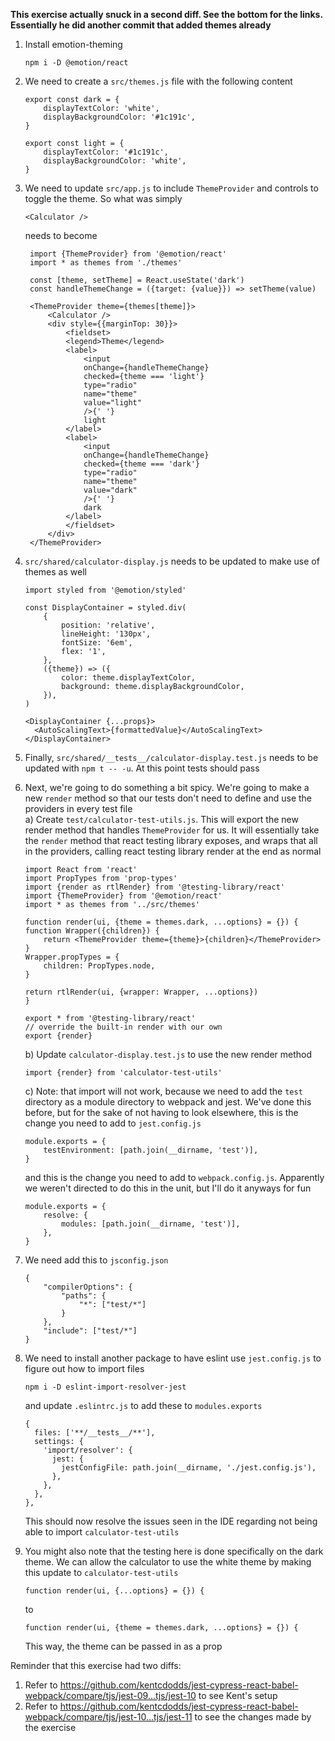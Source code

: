 **This exercise actually snuck in a second diff. See the bottom for the links.
Essentially he did another commit that added themes already**

1. Install emotion-theming
   ```
   npm i -D @emotion/react
   ```
1. We need to create a `src/themes.js` file with the following content

   ```
   export const dark = {
       displayTextColor: 'white',
       displayBackgroundColor: '#1c191c',
   }

   export const light = {
       displayTextColor: '#1c191c',
       displayBackgroundColor: 'white',
   }
   ```

1. We need to update `src/app.js` to include `ThemeProvider` and controls to
   toggle the theme. So what was simply

   ```
   <Calculator />
   ```

   needs to become

   ```
    import {ThemeProvider} from '@emotion/react'
    import * as themes from './themes'

    const [theme, setTheme] = React.useState('dark')
    const handleThemeChange = ({target: {value}}) => setTheme(value)

    <ThemeProvider theme={themes[theme]}>
        <Calculator />
        <div style={{marginTop: 30}}>
            <fieldset>
            <legend>Theme</legend>
            <label>
                <input
                onChange={handleThemeChange}
                checked={theme === 'light'}
                type="radio"
                name="theme"
                value="light"
                />{' '}
                light
            </label>
            <label>
                <input
                onChange={handleThemeChange}
                checked={theme === 'dark'}
                type="radio"
                name="theme"
                value="dark"
                />{' '}
                dark
            </label>
            </fieldset>
        </div>
    </ThemeProvider>
   ```

1. `src/shared/calculator-display.js` needs to be updated to make use of themes
   as well

   ```
   import styled from '@emotion/styled'

   const DisplayContainer = styled.div(
       {
           position: 'relative',
           lineHeight: '130px',
           fontSize: '6em',
           flex: '1',
       },
       ({theme}) => ({
           color: theme.displayTextColor,
           background: theme.displayBackgroundColor,
       }),
   )

   <DisplayContainer {...props}>
     <AutoScalingText>{formattedValue}</AutoScalingText>
   </DisplayContainer>
   ```

1. Finally, `src/shared/__tests__/calculator-display.test.js` needs to be
   updated with `npm t -- -u`. At this point tests should pass
1. Next, we're going to do something a bit spicy. We're going to make a new
   `render` method so that our tests don't need to define and use the providers
   in every test file  
   a) Create `test/calculator-test-utils.js`. This will export the new render
   method that handles `ThemeProvider` for us. It will essentially take the
   `render` method that react testing library exposes, and wraps that all in the
   providers, calling react testing library render at the end as normal

   ```
   import React from 'react'
   import PropTypes from 'prop-types'
   import {render as rtlRender} from '@testing-library/react'
   import {ThemeProvider} from '@emotion/react'
   import * as themes from '../src/themes'

   function render(ui, {theme = themes.dark, ...options} = {}) {
   function Wrapper({children}) {
       return <ThemeProvider theme={theme}>{children}</ThemeProvider>
   }
   Wrapper.propTypes = {
       children: PropTypes.node,
   }

   return rtlRender(ui, {wrapper: Wrapper, ...options})
   }

   export * from '@testing-library/react'
   // override the built-in render with our own
   export {render}
   ```

   b) Update `calculator-display.test.js` to use the new render method

   ```
   import {render} from 'calculator-test-utils'
   ```

   c) Note: that import will not work, because we need to add the `test`
   directory as a module directory to webpack and jest. We've done this before,
   but for the sake of not having to look elsewhere, this is the change you need
   to add to `jest.config.js`

   ```
   module.exports = {
       testEnvironment: [path.join(__dirname, 'test')],
   }
   ```

   and this is the change you need to add to `webpack.config.js`. Apparently we
   weren't directed to do this in the unit, but I'll do it anyways for fun

   ```
   module.exports = {
       resolve: {
           modules: [path.join(__dirname, 'test')],
       },
   }
   ```

1. We need add this to `jsconfig.json`
   ```
   {
       "compilerOptions": {
           "paths": {
               "*": ["test/*"]
           }
       },
       "include": ["test/*"]
   }
   ```
1. We need to install another package to have eslint use `jest.config.js` to
   figure out how to import files
   ```
   npm i -D eslint-import-resolver-jest
   ```
   and update `.eslintrc.js` to add these to `modules.exports`
   ```
   {
     files: ['**/__tests__/**'],
     settings: {
       'import/resolver': {
         jest: {
           jestConfigFile: path.join(__dirname, './jest.config.js'),
         },
       },
     },
   },
   ```
   This should now resolve the issues seen in the IDE regarding not being able
   to import `calculator-test-utils`
1. You might also note that the testing here is done specifically on the dark
   theme. We can allow the calculator to use the white theme by making this
   update to `calculator-test-utils`
   ```
   function render(ui, {...options} = {}) {
   ```
   to
   ```
   function render(ui, {theme = themes.dark, ...options} = {}) {
   ```
   This way, the theme can be passed in as a prop

Reminder that this exercise had two diffs:

1. Refer to
   https://github.com/kentcdodds/jest-cypress-react-babel-webpack/compare/tjs/jest-09...tjs/jest-10
   to see Kent's setup
1. Refer to
   https://github.com/kentcdodds/jest-cypress-react-babel-webpack/compare/tjs/jest-10...tjs/jest-11
   to see the changes made by the exercise
